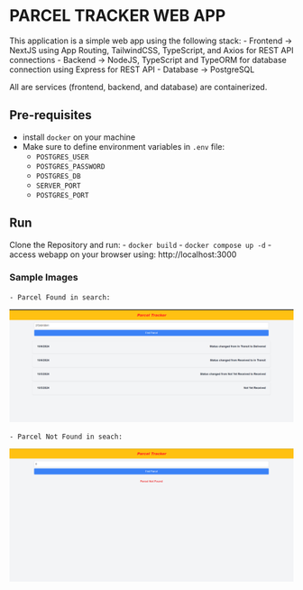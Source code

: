 # **PARCEL TRACKER WEB APP**
This application is a simple web app using the following stack:
    - Frontend -> NextJS using App Routing, TailwindCSS, TypeScript, and Axios for REST API connections
    - Backend -> NodeJS, TypeScript and TypeORM for database connection using Express for REST API
    - Database -> PostgreSQL

All are services (frontend, backend, and database) are containerized.

## **Pre-requisites**
- install `docker` on your machine
- Make sure to define environment variables in `.env` file:
    -   `POSTGRES_USER`
    -   `POSTGRES_PASSWORD`
    -   `POSTGRES_DB`
    -   `SERVER_PORT`
    -   `POSTGRES_PORT`

## **Run**
Clone the Repository and run:
    - `docker build`
    - `docker compose up -d`
    - access webapp on your browser using: http://localhost:3000

### **Sample Images**
    - Parcel Found in search:
        
![ParcelFound](img/ParcelFound.png)
        
    - Parcel Not Found in seach:
        
![ParcelNotFound](img/ParcelNotFound.png)